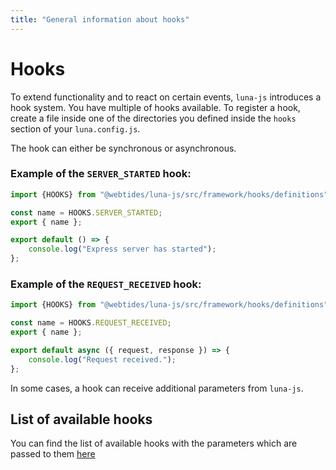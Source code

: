 ```yaml
---
title: "General information about hooks"
---
```


# Hooks

To extend functionality and to react on certain events, `luna-js` introduces a hook system. You have
multiple of hooks available. To register a hook, create a file inside one of the directories you defined
inside the `hooks` section of your `luna.config.js`.

The hook can either be synchronous or asynchronous.

### Example of the `SERVER_STARTED` hook:
```js
import {HOOKS} from "@webtides/luna-js/src/framework/hooks/definitions";

const name = HOOKS.SERVER_STARTED;
export { name };

export default () => {
    console.log("Express server has started");
};
```

### Example of the `REQUEST_RECEIVED` hook:
```js
import {HOOKS} from "@webtides/luna-js/src/framework/hooks/definitions";

const name = HOOKS.REQUEST_RECEIVED;
export { name };

export default async ({ request, response }) => {
    console.log("Request received.");
};
```

In some cases, a hook can receive additional parameters from `luna-js`. 

## List of available hooks

You can find the list of available hooks with the parameters which are passed to them [here](/hooks/list)
